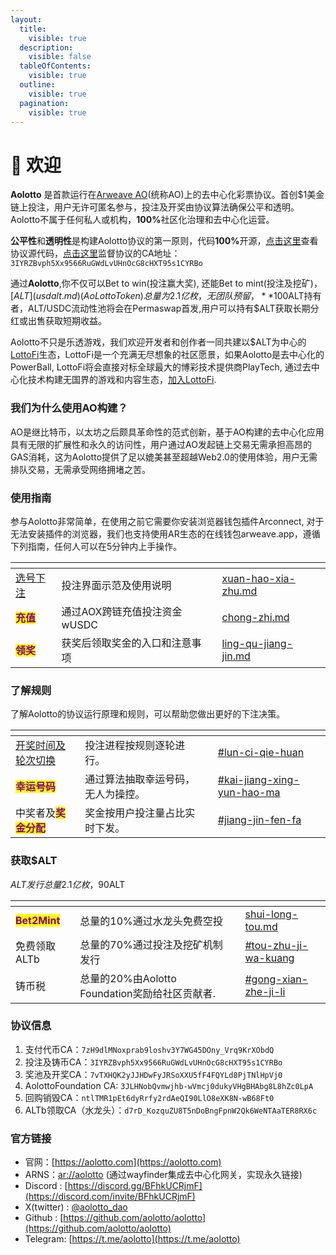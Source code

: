 ```yaml
---
layout:
  title:
    visible: true
  description:
    visible: false
  tableOfContents:
    visible: true
  outline:
    visible: true
  pagination:
    visible: true
---
```


# 👋 欢迎

**Aolotto** 是首款运行在[Arweave AO](https://ao.arweave.dev/)(统称AO)上的去中心化彩票协议。首创$1美金链上投注，用户无许可匿名参与，投注及开奖由协议算法确保公平和透明。 Aolotto不属于任何私人或机构，**100%**&#x793E;区化治理和去中心化运营。

**公平性**和**透明性**是构建Aolotto协议的第一原则，代码**100%**&#x5F00;源，[点击这里](https://github.com/aolotto/protocols)查看协议源代码，[点击这里](https://www.ao.link/#/entity/3IYRZBvph5Xx9566RuGWdLvUHnOcG8cHXT95s1CYRBo)监督协议的CA地址：`3IYRZBvph5Xx9566RuGWdLvUHnOcG8cHXT95s1CYRBo`&#x20;

通过**Aolotto**,你不仅可以Bet to win(投注赢大奖), 还能Bet to mint(投注及挖矿)， [$ALT](usdalt.md)(Ao Lotto Token) 总量为2.1亿枚，无团队预留，**100%**&#x901A;过[Bet2Mint](usdalt.md#bet2mint)机制向社区（投注参与者）公平发行，协议累计销售额的40%通过分红和回购销毁**100%**&#x56DE;馈$ALT持有者，ALT/USDC流动性池将会在Permaswap首发,用户可以持有$ALT获取长期分红或出售获取短期收益。

Aolotto不只是乐透游戏，我们欢迎开发者和创作者一同共建以$ALT为中心的[LottoFi](lottofi.md)生态，LottoFi是一个充满无尽想象的社区愿景，如果Aolotto是去中心化的PowerBall, LottoFi将会直接对标全球最大的博彩技术提供商PlayTech, 通过去中心化技术构建无国界的游戏和内容生态，[加入LottoFi](lottofi.md).

### 我们为什么使用AO构建？

AO是继比特币，以太坊之后颇具革命性的范式创新，基于AO构建的去中心化应用具有无限的扩展性和永久的访问性，用户通过AO发起链上交易无需承担高昂的GAS消耗，这为Aolotto提供了足以媲美甚至超越Web2.0的使用体验，用户无需排队交易，无需承受网络拥堵之苦。

### 使用指南

参与Aolotto非常简单，在使用之前它需要你安装浏览器钱包插件Arconnect, 对于无法安装插件的浏览器，我们也支持使用AR生态的在线钱包arweave.app，遵循下列指南，任何人可以在5分钟内上手操作。

<table data-view="cards"><thead><tr><th></th><th></th><th></th><th data-hidden data-card-target data-type="content-ref"></th></tr></thead><tbody><tr><td><a href="xuan-hao-xia-zhu.md">选号下注</a></td><td>投注界面示范及使用说明</td><td></td><td><a href="xuan-hao-xia-zhu.md">xuan-hao-xia-zhu.md</a></td></tr><tr><td><mark style="color:purple;"><strong>充值</strong></mark></td><td>通过AOX跨链充值投注资金wUSDC</td><td></td><td><a href="chong-zhi.md">chong-zhi.md</a></td></tr><tr><td><mark style="color:purple;"><strong>领奖</strong></mark></td><td>获奖后领取奖金的入口和注意事项</td><td></td><td><a href="ling-qu-jiang-jin.md">ling-qu-jiang-jin.md</a></td></tr></tbody></table>

### 了解规则

了解Aolotto的协议运行原理和规则，可以帮助您做出更好的下注决策。

<table data-view="cards"><thead><tr><th></th><th></th><th></th><th data-hidden data-card-target data-type="content-ref"></th></tr></thead><tbody><tr><td><a href="kai-jiang-jiang-jin.md#kai-jiang-shi-jian">开奖时间及轮次切换</a></td><td>投注进程按规则逐轮进行。</td><td></td><td><a href="kai-jiang-jiang-jin.md#lun-ci-qie-huan">#lun-ci-qie-huan</a></td></tr><tr><td><mark style="color:purple;"><strong>幸运号码</strong></mark></td><td>通过算法抽取幸运号码，无人为操控。</td><td></td><td><a href="kai-jiang-jiang-jin.md#kai-jiang-xing-yun-hao-ma">#kai-jiang-xing-yun-hao-ma</a></td></tr><tr><td>中奖者及<mark style="color:purple;"><strong>奖金分配</strong></mark></td><td>奖金按用户投注量占比实时下发。</td><td></td><td><a href="kai-jiang-jiang-jin.md#jiang-jin-fen-fa">#jiang-jin-fen-fa</a></td></tr></tbody></table>

### 获取$ALT

$ALT发行总量2.1亿枚，90%可以通过Bet2Mint机制获取，10%以铸币奖励ALTb建立早期用户，ALTb可以在投注规格中释放为$ALT

<table data-view="cards"><thead><tr><th></th><th></th><th></th><th data-hidden data-card-target data-type="content-ref"></th></tr></thead><tbody><tr><td><mark style="color:purple;"><strong>Bet2Mint</strong></mark></td><td>总量的10%通过水龙头免费空投</td><td></td><td><a href="shui-long-tou.md">shui-long-tou.md</a></td></tr><tr><td>免费领取ALTb</td><td>总量的70%通过投注及挖矿机制发行</td><td></td><td><a href="usdalt.md#tou-zhu-ji-wa-kuang">#tou-zhu-ji-wa-kuang</a></td></tr><tr><td>铸币税</td><td>总量的20%由Aolotto Foundation奖励给社区贡献者.</td><td></td><td><a href="usdalt.md#gong-xian-zhe-ji-li">#gong-xian-zhe-ji-li</a></td></tr></tbody></table>

### 协议信息

1. 支付代币CA：`7zH9dlMNoxprab9loshv3Y7WG45DOny_Vrq9KrXObdQ`
2. 投注及铸币CA：`3IYRZBvph5Xx9566RuGWdLvUHnOcG8cHXT95s1CYRBo`
3. 奖池及开奖CA：`7vTXHQK2yJJHDwFyJRSoXXU5fF4FQYLd8PjTNlHpVj0`
4. AolottoFoundation CA: `3JLHNobQvmwjhb-wVmcj0dukyVHgBHAbg8L8hZc0LpA`
5. 回购销毁CA：`ntlTMR1pEt6dyRrfy2rdAeQI90LlO8eXK8N-wB68Ft0`
6. ALTb领取CA（水龙头）：`d7rD_KozquZU8T5nDoBngFpnW2Qk6WeNTAaTER8RX6c`

### 官方链接

* 官网：[https://aolotto.com](https://aolotto.com)
* ARNS：[ar://aolotto](https://aolotto.com) (通过wayfinder集成去中心化网关，实现永久链接)
* Discord : [https://discord.gg/BFhkUCRjmF](https://discord.com/invite/BFhkUCRjmF)
* X(twitter) :  [@aolotto\_dao](https://x.com/aolotto_dao)
* Github : [https://github.com/aolotto/aolotto](https://github.com/aolotto/aolotto)
* Telegram:  [https://t.me/aolotto](https://t.me/aolotto)

